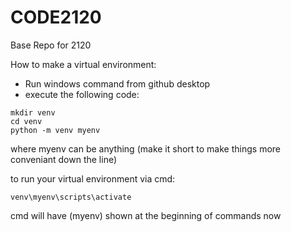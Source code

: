 # CODE2120
Base Repo for 2120


How to make a virtual environment:

- Run windows command from github desktop
- execute the following code:
```
mkdir venv
cd venv
python -m venv myenv
```

where myenv can be anything (make it short to make things more conveniant down the line)

to run your virtual environment via cmd:
```
venv\myenv\scripts\activate
```
cmd will have (myenv) shown at the beginning of commands now